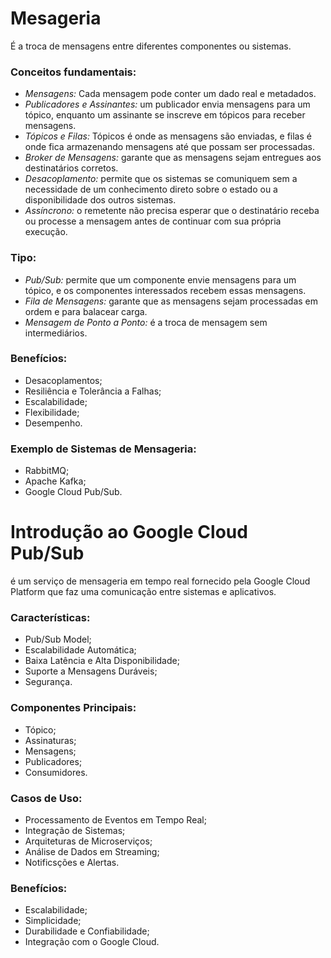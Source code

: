 # Mesageria 
É a troca de mensagens entre diferentes componentes ou sistemas.

### Conceitos fundamentais:
* _Mensagens:_ Cada mensagem pode conter um dado real e metadados.
* _Publicadores e Assinantes:_ um publicador envia mensagens para um tópico, enquanto um assinante se inscreve em tópicos para receber mensagens.
* _Tópicos e Filas:_ Tópicos é onde as mensagens são enviadas, e filas é onde fica armazenando mensagens até que possam ser processadas.
* _Broker de Mensagens:_ garante que as mensagens sejam entregues aos destinatários corretos.
* _Desacoplamento:_ permite que os sistemas se comuniquem sem a necessidade de um conhecimento direto sobre o estado ou a disponibilidade dos outros sistemas.
* _Assíncrono:_ o remetente não precisa esperar que o destinatário receba ou processe a mensagem antes de continuar com sua própria execução.

### Tipo:
* _Pub/Sub:_  permite que um componente envie mensagens para um tópico, e os componentes interessados recebem essas mensagens.
* _Fila de Mensagens:_ garante que as mensagens sejam processadas em ordem e para balacear carga.
* _Mensagem de Ponto a Ponto:_ é a troca de mensagem sem intermediários.

### Benefícios:
* Desacoplamentos;
* Resiliência e Tolerância a Falhas;
* Escalabilidade;
* Flexibilidade;
* Desempenho.

### Exemplo de Sistemas de Mensageria:
* RabbitMQ;
* Apache Kafka;
* Google Cloud Pub/Sub.

# Introdução ao Google Cloud Pub/Sub
é um serviço de mensageria em tempo real fornecido pela Google Cloud Platform que faz uma comunicação entre sistemas e aplicativos.

### Características:
* Pub/Sub Model;
* Escalabilidade Automática;
* Baixa Latência e Alta Disponibilidade;
* Suporte a Mensagens Duráveis;
* Segurança.

### Componentes Principais:
* Tópico;
* Assinaturas;
* Mensagens;
* Publicadores;
* Consumidores.

### Casos de Uso:
* Processamento de Eventos em Tempo Real;
* Integração de Sistemas;
* Arquiteturas de Microserviços;
* Análise de Dados em Streaming;
* Notificsções e Alertas.

### Benefícios:
* Escalabilidade;
* Simplicidade;
* Durabilidade e Confiabilidade;
* Integração com o Google Cloud.


